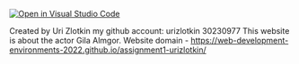 [![Open in Visual Studio Code](https://classroom.github.com/assets/open-in-vscode-c66648af7eb3fe8bc4f294546bfd86ef473780cde1dea487d3c4ff354943c9ae.svg)](https://classroom.github.com/online_ide?assignment_repo_id=7582790&assignment_repo_type=AssignmentRepo)

Created by Uri Zlotkin 
my github account: urizlotkin
30230977
This website is about the actor Gila Almgor.
Website domain - https://web-development-environments-2022.github.io/assignment1-urizlotkin/
